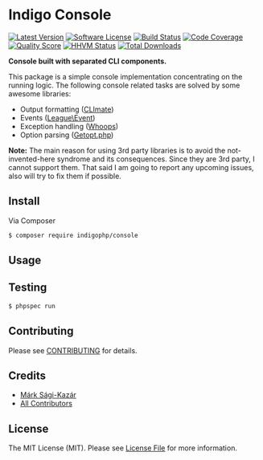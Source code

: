 # Indigo Console

[![Latest Version](https://img.shields.io/github/release/indigophp/console.svg?style=flat-square)](https://github.com/indigophp/console/releases)
[![Software License](https://img.shields.io/badge/license-MIT-brightgreen.svg?style=flat-square)](LICENSE)
[![Build Status](https://img.shields.io/travis/indigophp/console/develop.svg?style=flat-square)](https://travis-ci.org/indigophp/console)
[![Code Coverage](https://img.shields.io/scrutinizer/coverage/g/indigophp/console.svg?style=flat-square)](https://scrutinizer-ci.com/g/indigophp/console)
[![Quality Score](https://img.shields.io/scrutinizer/g/indigophp/console.svg?style=flat-square)](https://scrutinizer-ci.com/g/indigophp/console)
[![HHVM Status](https://img.shields.io/hhvm/indigophp/console.svg?style=flat-square)](http://hhvm.h4cc.de/package/indigophp/console)
[![Total Downloads](https://img.shields.io/packagist/dt/indigophp/console.svg?style=flat-square)](https://packagist.org/packages/indigophp/console)

**Console built with separated CLI components.**

This package is a simple console implementation concentrating on the running logic. The following console related tasks are solved by some awesome libraries:

- Output formatting ([CLImate](http://climate.thephpleague.com))
- Events ([League\Event](http://event.thephpleague.com))
- Exception handling ([Whoops](http://filp.github.io/whoops/))
- Option parsing ([Getopt.php](http://ulrichsg.github.io/getopt-php/))


**Note:** The main reason for using 3rd party libraries is to avoid the not-invented-here syndrome and its consequences. Since they are 3rd party, I cannot support them. That said I am going to report any upcoming issues, also will try to fix them if possible.


## Install

Via Composer

``` bash
$ composer require indigophp/console
```

## Usage


## Testing

``` bash
$ phpspec run
```


## Contributing

Please see [CONTRIBUTING](CONTRIBUTING.md) for details.


## Credits

- [Márk Sági-Kazár](https://github.com/sagikazarmark)
- [All Contributors](https://github.com/indigophp/console/contributors)


## License

The MIT License (MIT). Please see [License File](LICENSE) for more information.
